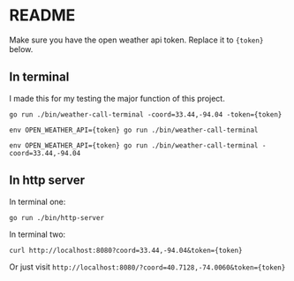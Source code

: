 # README #

Make sure you have the open weather api token. Replace it to `{token}` below.

## In terminal ##

I made this for my testing the major function of this project. 

`go run ./bin/weather-call-terminal -coord=33.44,-94.04 -token={token}`

`env OPEN_WEATHER_API={token} go run ./bin/weather-call-terminal`

`env OPEN_WEATHER_API={token} go run ./bin/weather-call-terminal -coord=33.44,-94.04`


## In http server ##

In terminal one:

`go run ./bin/http-server`

In terminal two:

`curl http://localhost:8080?coord=33.44,-94.04&token={token}`

Or just visit `http://localhost:8080/?coord=40.7128,-74.0060&token={token}`

